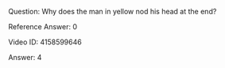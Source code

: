 Question: Why does the man in yellow nod his head at the end?

Reference Answer: 0

Video ID: 4158599646

Answer: 4


